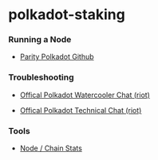 # polkadot-staking

### Running a Node

- [Parity Polkadot Github](https://github.com/paritytech/polkadot)

### Troubleshooting

- [Offical Polkadot Watercooler Chat (riot)](https://riot.im/app/#/room/#polkadot-watercooler:matrix.org)

- [Offical Polkadot Technical Chat (riot)](https://riot.im/app/#/room/#polkadot-technical:matrix.org)

### Tools

- [Node / Chain Stats](https://telemetry.polkadot.io/)
